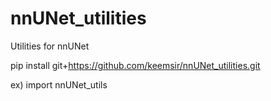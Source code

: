 # nnUNet_utilities
Utilities for nnUNet

pip install git+https://github.com/keemsir/nnUNet_utilities.git

ex) import nnUNet_utils
